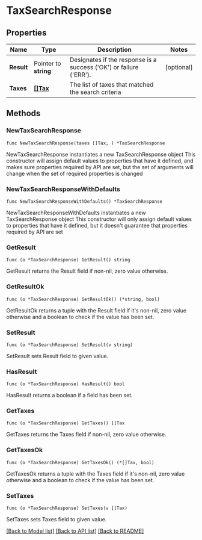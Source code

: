 # TaxSearchResponse

## Properties

Name | Type | Description | Notes
------------ | ------------- | ------------- | -------------
**Result** | Pointer to **string** | Designates if the response is a success (&#39;OK&#39;) or failure (&#39;ERR&#39;). | [optional] 
**Taxes** | [**[]Tax**](Tax.md) | The list of taxes that matched the search criteria | 

## Methods

### NewTaxSearchResponse

`func NewTaxSearchResponse(taxes []Tax, ) *TaxSearchResponse`

NewTaxSearchResponse instantiates a new TaxSearchResponse object
This constructor will assign default values to properties that have it defined,
and makes sure properties required by API are set, but the set of arguments
will change when the set of required properties is changed

### NewTaxSearchResponseWithDefaults

`func NewTaxSearchResponseWithDefaults() *TaxSearchResponse`

NewTaxSearchResponseWithDefaults instantiates a new TaxSearchResponse object
This constructor will only assign default values to properties that have it defined,
but it doesn't guarantee that properties required by API are set

### GetResult

`func (o *TaxSearchResponse) GetResult() string`

GetResult returns the Result field if non-nil, zero value otherwise.

### GetResultOk

`func (o *TaxSearchResponse) GetResultOk() (*string, bool)`

GetResultOk returns a tuple with the Result field if it's non-nil, zero value otherwise
and a boolean to check if the value has been set.

### SetResult

`func (o *TaxSearchResponse) SetResult(v string)`

SetResult sets Result field to given value.

### HasResult

`func (o *TaxSearchResponse) HasResult() bool`

HasResult returns a boolean if a field has been set.

### GetTaxes

`func (o *TaxSearchResponse) GetTaxes() []Tax`

GetTaxes returns the Taxes field if non-nil, zero value otherwise.

### GetTaxesOk

`func (o *TaxSearchResponse) GetTaxesOk() (*[]Tax, bool)`

GetTaxesOk returns a tuple with the Taxes field if it's non-nil, zero value otherwise
and a boolean to check if the value has been set.

### SetTaxes

`func (o *TaxSearchResponse) SetTaxes(v []Tax)`

SetTaxes sets Taxes field to given value.



[[Back to Model list]](../README.md#documentation-for-models) [[Back to API list]](../README.md#documentation-for-api-endpoints) [[Back to README]](../README.md)


